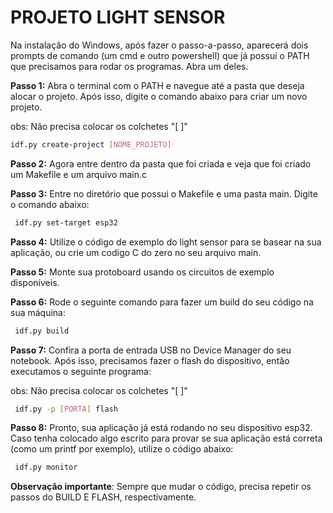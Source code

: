 # PROJETO LIGHT SENSOR

Na instalação do Windows, após fazer o passo-a-passo, aparecerá dois prompts de comando (um cmd e outro powershell) que já possui o PATH que precisamos para rodar os programas. Abra um deles.

**Passo 1:** Abra o terminal com o PATH e navegue até a pasta que deseja alocar o projeto. Após isso, digite o comando abaixo para criar um novo projeto.

obs: Não precisa colocar os colchetes "[ ]" 
```bash
idf.py create-project [NOME_PROJETO]
```

**Passo 2:** Agora entre dentro da pasta que foi criada e veja que foi criado um Makefile e um arquivo main.c
  
**Passo 3:** Entre no diretório que possui o Makefile e uma pasta main. Digite o comando abaixo: 

```bash
 idf.py set-target esp32
```

**Passo 4:** Utilize o código de exemplo do light sensor para se basear na sua aplicação, ou crie um codigo C do zero no seu arquivo main. 

**Passo 5:** Monte sua protoboard usando os circuitos de exemplo disponíveis.

**Passo 6:** Rode o seguinte comando para fazer um build do seu código na sua máquina: 
 
```bash
 idf.py build
```

**Passo 7:** Confira a porta de entrada USB no Device Manager do seu notebook. Após isso, precisamos fazer o flash do dispositivo, então executamos o seguinte programa: 

obs: Não precisa colocar os colchetes "[ ]" 
```bash
 idf.py -p [PORTA] flash
```

**Passo 8:** Pronto, sua aplicação já está rodando no seu dispositivo esp32. Caso tenha colocado algo escrito para provar se sua aplicação está correta (como um printf por exemplo), utilize o código abaixo: 
```bash
 idf.py monitor
```

**Observação importante**: Sempre que mudar o código, precisa repetir os passos do BUILD E FLASH, respectivamente.
